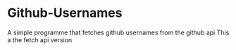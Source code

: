 # Github-Usernames
A simple programme that fetches github usernames from the github api
This a the fetch api version
